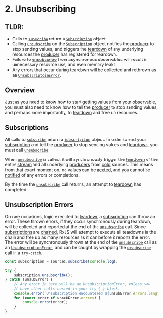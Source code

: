 # 2. Unsubscribing

## TLDR:

- Calls to [`subscribe`](API) return a [`Subscription`](API) object.
- Calling [`unsubscribe`](API) on the [`Subscription`](API) object notifies the [producer](GL) to stop sending values, and triggers the [teardown](GL) of any underlying resources the [producer](GL) has registered for teardown.
- Failure to [unsubscribe](GL) from asynchronous observables will result in unnecessary resource use, and even memory leaks.
- Any errors that occur during teardown will be collected and rethrown as an [`UnsubscriptoinError`](API).

## Overview

Just as you need to know how to start getting values from your observable, you must also need to know how to tell the [producer](GL) to stop sending values, and perhaps more importantly, to [teardown](GL) and free up resources.

## Subscriptions

All calls to [`subscribe`](API) return a [`Subscription`](API) object. In order to end your [subscription](GL) and tell the [producer](GL) to stop sending values and [teardown](API), you must call [`unsubscribe`](API).

When [`unsubscribe`](API) is called, it will synchronously trigger the [teardown](GL) of the entire [stream](GL) and all underlying [producers](GL) from [cold](GL) sources. This means from that exact moment on, no values can be [nexted](GL), and you cannot be [notified](GL) of any errors or completions.

By the time the [`unsubscribe`](API) call returns, an attempt to [teardown](GL) has completed.

## Unsubscription Errors

On rare occasions, logic executed to [teardown](GL) a [subscription](GL) can throw an error. These thrown errors, if they occur synchronously during teardown, will be collected and reported at the end of the [`unsubscribe`](API) call. Since [subscriptions](GL) are [chained](GL), RxJS will attempt to execute all teardowns in the chain and free up as many resources as it can before it reports the error. The error will be synchronously thrown at the end of the [`unsubscribe`](API) call as an [`UnsubscriptionError`](API), and can be caught by wrapping the [`unsubscribe`](API) call in a `try-catch`.

```ts
const subscription = source$.subscribe(console.log);

try {
    subscription.unsubscribe();
} catch (unsubError) {
    // Any error in here will be an UnsubscriptionError, unless you
    // have other calls nested in your try { } block.
    console.error(`Unsubscription encountered ${unsubError.errors.length} errors`);
    for (const error of unsubError.errors) {
        console.error(error);
    }
}
```